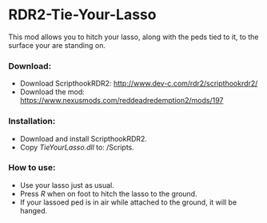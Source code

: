 # RDR2-Tie-Your-Lasso
This mod allows you to hitch your lasso, along with the peds tied to it, to the surface your are standing on.  

### Download:
- Download ScripthookRDR2: http://www.dev-c.com/rdr2/scripthookrdr2/
- Download the mod: https://www.nexusmods.com/reddeadredemption2/mods/197

### Installation:
- Download and install ScripthookRDR2.
- Copy *TieYourLasso.dll* to: <InstallationFolder>/Scripts.

### How to use:
- Use your lasso just as usual.
- Press *R* when on foot to hitch the lasso to the ground.
- If your lassoed ped is in air while attached to the ground, it will be hanged.
